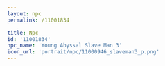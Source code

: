 ```yaml
---
layout: npc
permalink: /11001834

title: Npc
id: '11001834'
npc_name: 'Young Abyssal Slave Man 3'
icon_url: 'portrait/npc/11000946_slaveman3_p.png'
---
```

